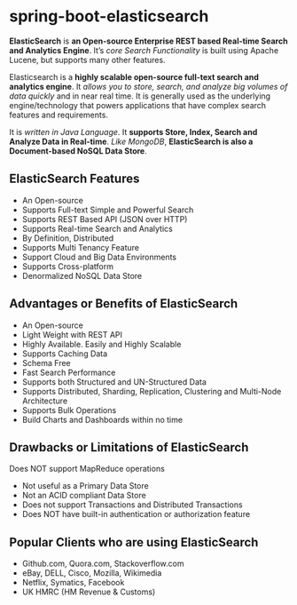 # spring-boot-elasticsearch

**ElasticSearch** is **an Open-source Enterprise REST based Real-time Search and Analytics Engine**. It’s *core Search Functionality* is built using Apache Lucene, but supports many other features.

Elasticsearch is a **highly scalable open-source full-text search and analytics engine**. It *allows you to store, search, and analyze big volumes of data quickly* and in near real time. It is generally used as the underlying engine/technology that powers applications that have complex search features and requirements.

It is *written in Java Language*. It **supports Store, Index, Search and Analyze Data in Real-time**. *Like MongoDB*, **ElasticSearch is also a Document-based NoSQL Data Store**.

## ElasticSearch Features
- An Open-source
- Supports Full-text Simple and Powerful Search
- Supports REST Based API (JSON over HTTP)
- Supports Real-time Search and Analytics
- By Definition, Distributed
- Supports Multi Tenancy Feature
- Support Cloud and Big Data Environments
- Supports Cross-platform
- Denormalized NoSQL Data Store

## Advantages or Benefits of ElasticSearch
- An Open-source
- Light Weight with REST API
- Highly Available. Easily and Highly Scalable
- Supports Caching Data
- Schema Free
- Fast Search Performance
- Supports both Structured and UN-Structured Data
- Supports Distributed, Sharding, Replication, Clustering and Multi-Node Architecture
- Supports Bulk Operations
- Build Charts and Dashboards within no time

## Drawbacks or Limitations of ElasticSearch
Does NOT support MapReduce operations
- Not useful as a Primary Data Store
- Not an ACID compliant Data Store
- Does not support Transactions and Distributed Transactions
- Does NOT have built-in authentication or authorization feature

## Popular Clients who are using ElasticSearch
- Github.com, Quora.com, Stackoverflow.com
- eBay, DELL, Cisco, Mozilla, Wikimedia
- Netflix, Symatics, Facebook
- UK HMRC (HM Revenue & Customs)

